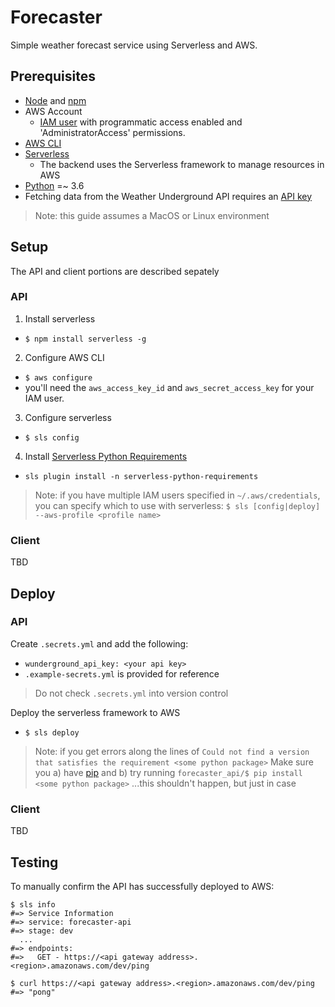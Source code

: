 # Forecaster

Simple weather forecast service using Serverless and AWS.

## Prerequisites

- [Node](https://nodejs.org/en/) and [npm](https://www.npmjs.com/get-npm)
- AWS Account
  - [IAM user](https://docs.aws.amazon.com/IAM/latest/UserGuide/id_users_create.html) with programmatic access enabled and 'AdministratorAccess' permissions.
- [AWS CLI](https://docs.aws.amazon.com/cli/latest/userguide/installing.html)
- [Serverless](https://serverless.com/)
  - The backend uses the Serverless framework to manage resources in AWS
- [Python](https://www.python.org/downloads/release/python-365/) =~ 3.6
- Fetching data from the Weather Underground API requires an [API key](https://www.wunderground.com/weather/api/d/pricing.html)

> Note: this guide assumes a MacOS or Linux environment

## Setup

The API and client portions are described sepately

### API

1. Install serverless
  - `$ npm install serverless -g`
2. Configure AWS CLI
  - `$ aws configure`
  - you'll need the `aws_access_key_id` and `aws_secret_access_key` for your IAM user.
3. Configure serverless
  - `$ sls config`
4. Install [Serverless Python Requirements](https://www.npmjs.com/package/serverless-python-requirements)
  - `sls plugin install -n serverless-python-requirements`

> Note: if you have multiple IAM users specified in `~/.aws/credentials`, you can specify which to use with serverless:
> `$ sls [config|deploy] --aws-profile <profile name>`

### Client

TBD

## Deploy

### API

Create `.secrets.yml` and add the following:
- `wunderground_api_key: <your api key>`
- `.example-secrets.yml` is provided for reference

> Do not check `.secrets.yml` into version control

Deploy the serverless framework to AWS
- `$ sls deploy`

> Note: if you get errors along the lines of `Could not find a version that satisfies the requirement <some python package>`
> Make sure you a) have [pip](https://pip.pypa.io/en/stable/installing/) and b) try running `forecaster_api/$ pip install <some python package>`
> ...this shouldn't happen, but just in case

### Client

TBD

## Testing

To manually confirm the API has successfully deployed to AWS:
```
$ sls info
#=> Service Information
#=> service: forecaster-api
#=> stage: dev
  ...
#=> endpoints:
#=>   GET - https://<api gateway address>.<region>.amazonaws.com/dev/ping

$ curl https://<api gateway address>.<region>.amazonaws.com/dev/ping
#=> "pong"
```
